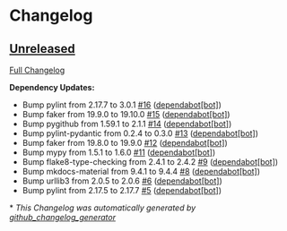 # Changelog

## [Unreleased](https://github.com/seapagan/github-changelog-md/tree/HEAD)

[Full Changelog](https://github.com/seapagan/github-changelog-md/compare/2b1e759edb6e8c13c681c44dc39c9ad94bb40b6b...HEAD)

**Dependency Updates:**

- Bump pylint from 2.17.7 to 3.0.1 [\#16](https://github.com/seapagan/github-changelog-md/pull/16) ([dependabot[bot]](https://github.com/apps/dependabot))
- Bump faker from 19.9.0 to 19.10.0 [\#15](https://github.com/seapagan/github-changelog-md/pull/15) ([dependabot[bot]](https://github.com/apps/dependabot))
- Bump pygithub from 1.59.1 to 2.1.1 [\#14](https://github.com/seapagan/github-changelog-md/pull/14) ([dependabot[bot]](https://github.com/apps/dependabot))
- Bump pylint-pydantic from 0.2.4 to 0.3.0 [\#13](https://github.com/seapagan/github-changelog-md/pull/13) ([dependabot[bot]](https://github.com/apps/dependabot))
- Bump faker from 19.8.0 to 19.9.0 [\#12](https://github.com/seapagan/github-changelog-md/pull/12) ([dependabot[bot]](https://github.com/apps/dependabot))
- Bump mypy from 1.5.1 to 1.6.0 [\#11](https://github.com/seapagan/github-changelog-md/pull/11) ([dependabot[bot]](https://github.com/apps/dependabot))
- Bump flake8-type-checking from 2.4.1 to 2.4.2 [\#9](https://github.com/seapagan/github-changelog-md/pull/9) ([dependabot[bot]](https://github.com/apps/dependabot))
- Bump mkdocs-material from 9.4.1 to 9.4.4 [\#8](https://github.com/seapagan/github-changelog-md/pull/8) ([dependabot[bot]](https://github.com/apps/dependabot))
- Bump urllib3 from 2.0.5 to 2.0.6 [\#6](https://github.com/seapagan/github-changelog-md/pull/6) ([dependabot[bot]](https://github.com/apps/dependabot))
- Bump pylint from 2.17.5 to 2.17.7 [\#5](https://github.com/seapagan/github-changelog-md/pull/5) ([dependabot[bot]](https://github.com/apps/dependabot))



\* *This Changelog was automatically generated by [github_changelog_generator](https://github.com/github-changelog-generator/github-changelog-generator)*
